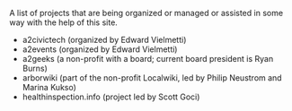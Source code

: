 A list of projects that are being organized or managed or assisted in some way with the help of this site.

* a2civictech (organized by Edward Vielmetti)
* a2events (organized by Edward Vielmetti)
* a2geeks (a non-profit with a board; current board president is Ryan Burns)
* arborwiki (part of the non-profit Localwiki, led by Philip Neustrom and Marina Kukso)
* healthinspection.info (project led by Scott Goci)
